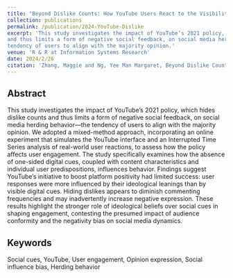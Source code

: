 ```yaml
---
title: "Beyond Dislike Counts: How YouTube Users React to the Visibility of Social Cues"
collection: publications
permalink: /publication/2024-YouTube-Dislike
excerpt: 'This study investigates the impact of YouTube’s 2021 policy, which hides dislike counts
and thus limits a form of negative social feedback, on social media herding behavior—the
tendency of users to align with the majority opinion.'
venue: 'R & R at Information Systems Research'
date: 2024/2/26
citation: 'Zhang, Maggie and Ng, Yee Man Margaret, Beyond Dislike Counts: How YouTube Users React to the Visibility of Social Cues'
---
```

Abstract
--------

This study investigates the impact of YouTube’s 2021 policy, which hides dislike counts and thus limits a form of negative social feedback, on social media herding behavior—the tendency of users to align with the majority opinion. We adopted a mixed-method approach, incorporating an online experiment that simulates the YouTube interface and an Interrupted Time Series analysis of real-world user reactions, to assess how the policy affects user engagement. The study specifically examines how the absence of one-sided digital cues, coupled with content characteristics and individual user predispositions, influences behavior. Findings suggest YouTube’s initiative to boost platform positivity had limited success: user responses were more influenced by their ideological leanings than by visible digital cues. Hiding dislikes appears to diminish commenting frequencies and may inadvertently increase negative expression. These results highlight the stronger role of ideological beliefs over social cues in shaping engagement, contesting the presumed impact of audience conformity and the negativity bias on social media dynamics.

Keywords
--------

Social cues, YouTube, User engagement, Opinion expression, Social
influence bias, Herding behavior
